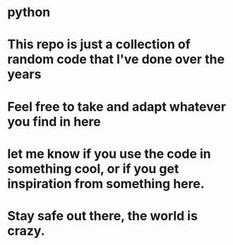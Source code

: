# python
# This repo is just a collection of random code that I've done over the years
# Feel free to take and adapt whatever you find in here
# let me know if you use the code in something cool, or if you get inspiration from something here. 
# Stay safe out there, the world is crazy.
